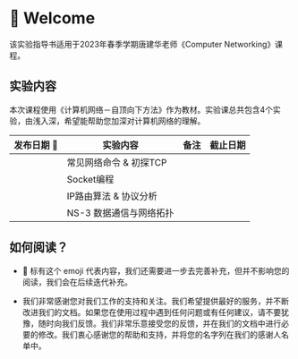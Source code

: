 # :wave: Welcome

该实验指导书适用于2023年春季学期唐建华老师《Computer Networking》课程。

## 实验内容

本次课程使用《计算机网络－自顶向下方法》作为教材。实验课总共包含4个实验，由浅入深，希望能帮助您加深对计算机网络的理解。

| 发布日期 :construction: | 实验内容                | 备注 | 截止日期 |
| ----------------------- | ----------------------- | ---- | -------- |
|                         | 常见网络命令 & 初探TCP  |      |          |
|                         | Socket编程              |      |          |
|                         | IP路由算法 & 协议分析   |      |          |
|                         | NS-3 数据通信与网络拓扑 |      |          |

## 如何阅读？

- :construction: 标有这个 emoji 代表内容，我们还需要进一步去完善补充，但并不影响您的阅读，我们会在后续迭代补充。

- 我们非常感谢您对我们工作的支持和关注。我们希望提供最好的服务，并不断改进我们的文档。如果您在使用过程中遇到任何问题或有任何建议，请不要犹豫，随时向我们反馈。我们非常乐意接受您的反馈，并在我们的文档中进行必要的修改。我们衷心感谢您的帮助和支持，并将您的名字列在我们的感谢人名单中。

